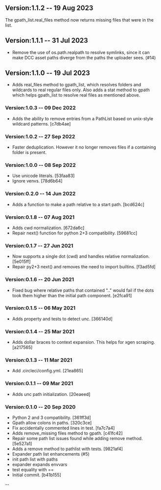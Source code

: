 ## Version:1.1.2 -- 19 Aug 2023

The gpath_list.real_files method now returns missing files that were in the list.
## Version:1.1.1 -- 31 Jul 2023

* Remove the use of os.path.realpath to resolve symlinks, since it can make DCC asset paths diverge from the paths the uploader sees. (#14)

## Version:1.1.0 -- 19 Jul 2023

* Adds real_files method to gpath_list, which resolves folders and wildcards to real regular files only. Also adds a stat method to gpath which helps gpath_list to resolve real files as mentioned above.

### Version:1.0.3 -- 09 Dec 2022

* Adds the ability to remove entries from a PathList based on unix-style wildcard patterns. [c7db4ae]

### Version:1.0.2 -- 27 Sep 2022

* Faster deduplication. However it no longer removes files if a containing folder is present.

### Version:1.0.0 -- 08 Sep 2022

* Use unicode literals. [53faa83]
* Ignore venvs. [78d6b64]

### Version:0.2.0 -- 14 Jun 2022

* Adds a function to make a path relative to a start path. [bcd624c]

### Version:0.1.8 -- 07 Aug 2021

* Adds cwd normalization. [672da6c]
* Repair next() function for python 2+3 compatibility. [59681cc]

### Version:0.1.7 -- 27 Jun 2021

* Now supports a single dot (cwd) and handles relative normalization. [5e015ff]
* Repair py2+3 next() and removes the need to import builtins. [f3ad5fd]

### Version:0.1.6 -- 20 Jun 2021

* Fixed bug where relative paths that contained ".." would fail if the dots took them higher than
  the initial path component. [e2fca91]

### Version:0.1.5 -- 06 May 2021

* Adds property and tests to detect unc. [366140d]

### Version:0.1.4 -- 25 Mar 2021

* Adds dollar braces to context expansion. This helps for xgen scraping. [a217565]

### Version:0.1.3 -- 11 Mar 2021

* Add .circleci/config.yml. [21ea865]

### Version:0.1.1 -- 09 Mar 2021

* Adds unc path initialization. [20eaeed]

### Version:0.1.0 -- 20 Sep 2020

* Python 2 and 3 compatibility. [361ff3d]
* Gpath allow colons in paths. [320c3ce]
* Fix accidentally commented lines in test. [fa7c7a4]
* Adds remove_missing files method to gpath. [c41fc42]
* Repair some path list issues found while adding remove method. [5e527a1]
* Adds a remove method to pathlist with tests. [9821af4]
* Expander path list enhancements (#5)
* init path list with paths
* expander expands envvars
* test equality with ==
* Initial commit. [b41b155]

 
--
